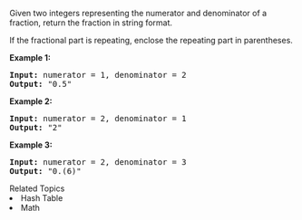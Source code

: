 <p>Given two integers representing the numerator and denominator of a fraction, return the fraction in string format.</p>

<p>If the fractional part is repeating, enclose the repeating part in parentheses.</p>

<p><strong>Example 1:</strong></p>

<pre>
<strong>Input:</strong> numerator = 1, denominator = 2
<strong>Output:</strong> &quot;0.5&quot;
</pre>

<p><strong>Example 2:</strong></p>

<pre>
<strong>Input:</strong> numerator = 2, denominator = 1
<strong>Output:</strong> &quot;2&quot;</pre>

<p><strong>Example 3:</strong></p>

<pre>
<strong>Input:</strong> numerator = 2, denominator = 3
<strong>Output: </strong>&quot;0.(6)&quot;
</pre>
<div><div>Related Topics</div><div><li>Hash Table</li><li>Math</li></div></div>